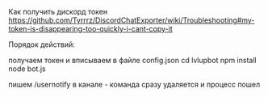 Как получить дискорд токен https://github.com/Tyrrrz/DiscordChatExporter/wiki/Troubleshooting#my-token-is-disappearing-too-quickly-i-cant-copy-it

Порядок действий:

получаем токен и вписываем в файле config.json
cd lvlupbot
npm install
node bot.js

пишем /usernotify в канале - команда сразу удаляется и процесс пошел

